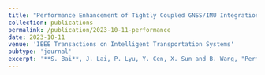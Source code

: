 ```yaml
---
title: "Performance Enhancement of Tightly Coupled GNSS/IMU Integration Based on Factor Graph With Robust TDCP Loop Closure"
collection: publications
permalink: /publication/2023-10-11-performance
date: 2023-10-11
venue: 'IEEE Transactions on Intelligent Transportation Systems'
pubtype: 'journal'
excerpt: '**S. Bai**, J. Lai, P. Lyu, Y. Cen, X. Sun and B. Wang, "Performance Enhancement of Tightly Coupled GNSS/IMU Integration Based on Factor Graph With Robust TDCP Loop Closure," in IEEE Transactions on Intelligent Transportation Systems, 2023.'
---
```

